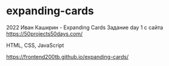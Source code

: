 # expanding-cards

2022 Иван Каширин - Expanding Cards Задание day 1 с сайта https://50projects50days.com/

HTML, CSS, JavaScript

https://frontend200tb.github.io/expanding-cards/
